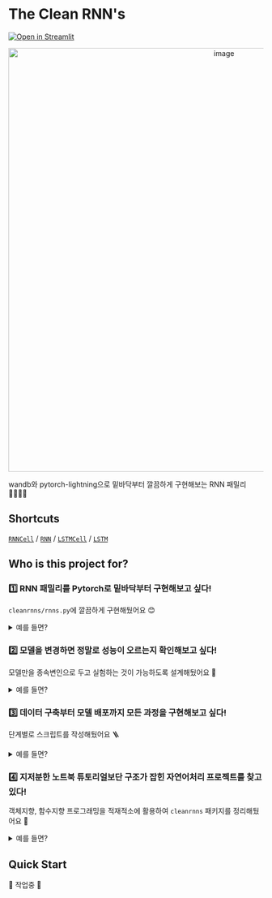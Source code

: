 # The Clean RNN's 

[![Open in Streamlit](https://static.streamlit.io/badges/streamlit_badge_black_white.svg)](https://share.streamlit.io/eubinecto/the-clean-rnns/main/run_deploy.py)

<p align="center">
  <img width="836" alt="image" src="https://user-images.githubusercontent.com/56193069/162101921-48ca93d2-787b-4eef-8a5b-00f31a3dba8c.png">
</p>


wandb와 pytorch-lightning으로 밑바닥부터 깔끔하게 구현해보는 RNN 패밀리 👨‍👩‍👧‍👦


## Shortcuts
[`RNNCell`](https://github.com/eubinecto/the-clean-rnns/blob/0e30c8035f9ea29bd96edc23e8a8f9b8457a8a3c/cleanrnns/rnns.py#L24-L45) / [`RNN`](https://github.com/eubinecto/the-clean-rnns/blob/0e30c8035f9ea29bd96edc23e8a8f9b8457a8a3c/cleanrnns/rnns.py#L48-L56) / [`LSTMCell`](https://github.com/eubinecto/the-clean-rnns/blob/0e30c8035f9ea29bd96edc23e8a8f9b8457a8a3c/cleanrnns/rnns.py#L59-L89) / [`LSTM`](https://github.com/eubinecto/the-clean-rnns/blob/0e30c8035f9ea29bd96edc23e8a8f9b8457a8a3c/cleanrnns/rnns.py#L92-L98)

## Who is this project for?
### 1️⃣ RNN 패밀리를 Pytorch로 밑바닥부터 구현해보고 싶다!
`cleanrnns/rnns.py`에 깔끔하게 구현해뒀어요 😊 

<details>
<summary> 예를 들면? </summary>
  
- [X] `RNNCell`, `RNN`
- [X] `LSTMCell`, `LSTM`
- [ ]  🚧 `BiLSTMCell`, `BiLSTM` 🚧
  
</details>


### 2️⃣ 모델을 변경하면 정말로 성능이 오르는지 확인해보고 싶다!

모델만을 종속변인으로 두고 실험하는 것이 가능하도록 설계해뒀어요 📝

<details>
<summary> 예를 들면? </summary>
  
#### Naver Sentiment Movie Corpus 긍/부정 이진분류 성능 비교 
모델 | f1 score (train) | f1 score (validation) | f1 score (test) | 하이퍼파라미터 | wandb 로그
--- |------------------|------------| --- |--------| ---
RNN  | 0.8866           | 0.8457     | **0.8411** | 통제변인     | [학습](https://wandb.ai/eubinecto/the-clean-rnns/runs/40ca3shv?workspace=user-eubinecto) / [테스트](https://wandb.ai/eubinecto/the-clean-rnns/runs/20pfhypk/overview)
LSTM | 0.9184           | 0.8567     | **0.8522** | 통제변인     | [학습](https://wandb.ai/eubinecto/the-clean-rnns/runs/25wm1ome?workspace=user-eubinecto) / [테스트](https://wandb.ai/eubinecto/the-clean-rnns/runs/25e9xjyz/overview) 

동일한 문제에 대한 예측값도 [웹 데모](https://share.streamlit.io/eubinecto/the-clean-rnns/main/run_deploy.py)에서 비교가능 |
--- | 
<img width="748" alt="image" src="https://user-images.githubusercontent.com/56193069/162099283-ccb7dc8a-4a27-4954-af18-07498c3c7389.png"> |

  
</details>



### 3️⃣ 데이터 구축부터 모델 배포까지 모든 과정을 구현해보고 싶다!
단계별로 스크립트를 작성해뒀어요 🪜 

<details>
<summary> 예를 들면? </summary>
  
- [X] `run_build_nsmc.py` (데이터 구축)
- [X] `run_build_tokenizer.py` (토크나이저 구축) 
- [X] `run_train.py` (모델 훈련)
- [X] `run_test.py` (모델 평가) 
- [X] `run_deploy.py` (모델 배포)
- [ ] 🚧 `run_tune.py` (하이퍼파라미터 튜닝)  🚧
  
</details>


### 4️⃣ 지저분한 노트북 튜토리얼보단 구조가 잡힌 자연어처리 프로젝트를 찾고있다!

객체지향, 함수지향 프로그래밍을 적재적소에 활용하여 `cleanrnns` 패키지를 정리해뒀어요 🧹 

<details>
<summary> 예를 들면? </summary>
  

- `datamodules.py` (객체지향 - 학습에 사용할 데이터셋을 `pl.LightningDataModule`객체로 추상화)
- `datasets.py` (객체지향 - 풀고자하는 문제에 따른 데이터의 형식을 `torch.utils.data.Dataset`객체로 추상화)
- `fetchers.py` (함수지향 - 데이터를 로드 및 다운로드하는 로직을 함수로 정의)
- `models.py` (객체지향 - 풀고자하는 문제의 형식을 `pl.LightningModule` 객체로 추상화)
- `paths.py` (로컬 경로 정의)
- `pipelines.py` (객체지향 - 예측에 필요한 로직을 하나의 객체로 추상화)
- `preprocess.py` (함수지향 - 데이터 전처리에 필요한 로직을 함수로 정의)
- `rnns.py`(객체지향 - 각 RNN 모델을 `torch.nn.Module`로 추상화)
- `tensors.py` (함수지향 - 데이터셋 -> `torch.Tensor` 변환에 필요한 로직을 함수로 정의)
  
</details>


## Quick Start 

 🚧 작업중 🚧
